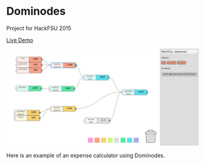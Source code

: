 # Dominodes
Project for HackFSU 2015

[Live Demo](http://dominodes.github.io/dominodes/)

![Example Sheet](/Example_Sheet.png)

Here is an example of an expense calculator using Dominodes.